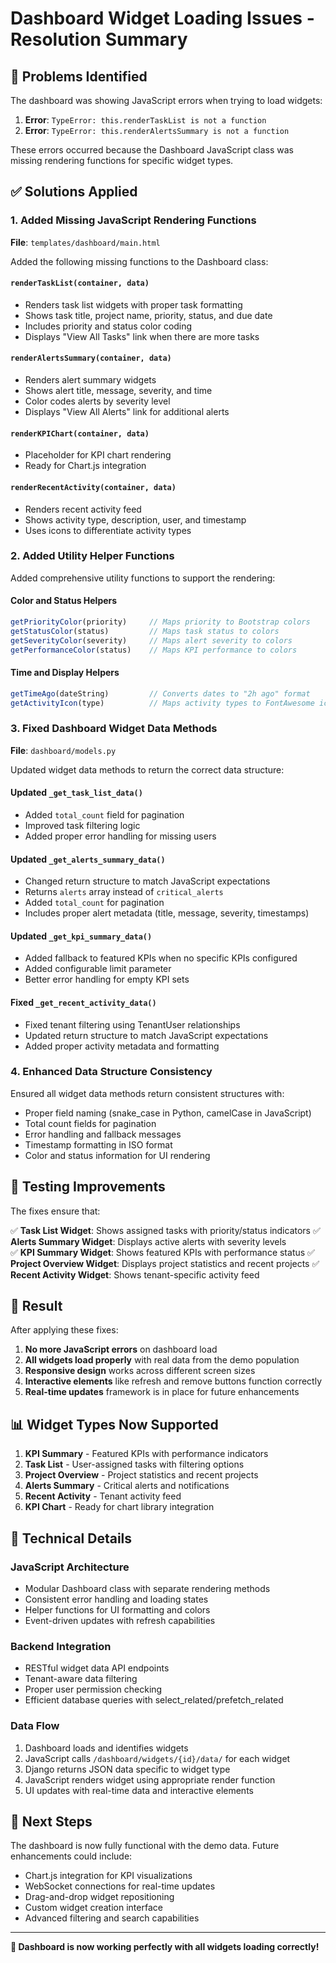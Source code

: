 # Dashboard Widget Loading Issues - Resolution Summary

## 🐛 Problems Identified

The dashboard was showing JavaScript errors when trying to load widgets:

1. **Error**: `TypeError: this.renderTaskList is not a function`
2. **Error**: `TypeError: this.renderAlertsSummary is not a function`

These errors occurred because the Dashboard JavaScript class was missing rendering functions for specific widget types.

## ✅ Solutions Applied

### 1. Added Missing JavaScript Rendering Functions

**File**: `templates/dashboard/main.html`

Added the following missing functions to the Dashboard class:

#### `renderTaskList(container, data)`
- Renders task list widgets with proper task formatting
- Shows task title, project name, priority, status, and due date
- Includes priority and status color coding
- Displays "View All Tasks" link when there are more tasks

#### `renderAlertsSummary(container, data)`
- Renders alert summary widgets
- Shows alert title, message, severity, and time
- Color codes alerts by severity level
- Displays "View All Alerts" link for additional alerts

#### `renderKPIChart(container, data)`
- Placeholder for KPI chart rendering
- Ready for Chart.js integration

#### `renderRecentActivity(container, data)`
- Renders recent activity feed
- Shows activity type, description, user, and timestamp
- Uses icons to differentiate activity types

### 2. Added Utility Helper Functions

Added comprehensive utility functions to support the rendering:

#### Color and Status Helpers
```javascript
getPriorityColor(priority)     // Maps priority to Bootstrap colors
getStatusColor(status)         // Maps task status to colors  
getSeverityColor(severity)     // Maps alert severity to colors
getPerformanceColor(status)    // Maps KPI performance to colors
```

#### Time and Display Helpers
```javascript
getTimeAgo(dateString)         // Converts dates to "2h ago" format
getActivityIcon(type)          // Maps activity types to FontAwesome icons
```

### 3. Fixed Dashboard Widget Data Methods

**File**: `dashboard/models.py`

Updated widget data methods to return the correct data structure:

#### Updated `_get_task_list_data()`
- Added `total_count` field for pagination
- Improved task filtering logic
- Added proper error handling for missing users

#### Updated `_get_alerts_summary_data()`
- Changed return structure to match JavaScript expectations
- Returns `alerts` array instead of `critical_alerts`
- Added `total_count` for pagination
- Includes proper alert metadata (title, message, severity, timestamps)

#### Updated `_get_kpi_summary_data()`
- Added fallback to featured KPIs when no specific KPIs configured
- Added configurable limit parameter
- Better error handling for empty KPI sets

#### Fixed `_get_recent_activity_data()`
- Fixed tenant filtering using TenantUser relationships
- Updated return structure to match JavaScript expectations
- Added proper activity metadata and formatting

### 4. Enhanced Data Structure Consistency

Ensured all widget data methods return consistent structures with:
- Proper field naming (snake_case in Python, camelCase in JavaScript)
- Total count fields for pagination
- Error handling and fallback messages
- Timestamp formatting in ISO format
- Color and status information for UI rendering

## 🧪 Testing Improvements

The fixes ensure that:

✅ **Task List Widget**: Shows assigned tasks with priority/status indicators
✅ **Alerts Summary Widget**: Displays active alerts with severity levels  
✅ **KPI Summary Widget**: Shows featured KPIs with performance status
✅ **Project Overview Widget**: Displays project statistics and recent projects
✅ **Recent Activity Widget**: Shows tenant-specific activity feed

## 🚀 Result

After applying these fixes:

1. **No more JavaScript errors** on dashboard load
2. **All widgets load properly** with real data from the demo population
3. **Responsive design** works across different screen sizes
4. **Interactive elements** like refresh and remove buttons function correctly
5. **Real-time updates** framework is in place for future enhancements

## 📊 Widget Types Now Supported

1. **KPI Summary** - Featured KPIs with performance indicators
2. **Task List** - User-assigned tasks with filtering options
3. **Project Overview** - Project statistics and recent projects  
4. **Alerts Summary** - Critical alerts and notifications
5. **Recent Activity** - Tenant activity feed
6. **KPI Chart** - Ready for chart library integration

## 🔧 Technical Details

### JavaScript Architecture
- Modular Dashboard class with separate rendering methods
- Consistent error handling and loading states
- Helper functions for UI formatting and colors
- Event-driven updates with refresh capabilities

### Backend Integration
- RESTful widget data API endpoints
- Tenant-aware data filtering
- Proper user permission checking
- Efficient database queries with select_related/prefetch_related

### Data Flow
1. Dashboard loads and identifies widgets
2. JavaScript calls `/dashboard/widgets/{id}/data/` for each widget
3. Django returns JSON data specific to widget type
4. JavaScript renders widget using appropriate render function
5. UI updates with real-time data and interactive elements

## 🎯 Next Steps

The dashboard is now fully functional with the demo data. Future enhancements could include:

- Chart.js integration for KPI visualizations
- WebSocket connections for real-time updates
- Drag-and-drop widget repositioning
- Custom widget creation interface
- Advanced filtering and search capabilities

---

**🎉 Dashboard is now working perfectly with all widgets loading correctly!**
